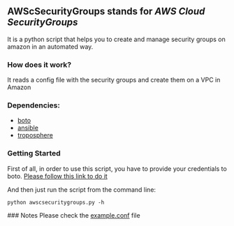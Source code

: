 ## AWScSecurityGroups stands for *AWS Cloud SecurityGroups*

It is a python script that helps you to create and manage security groups on amazon in an automated way.

### How does it work?
It reads a config file with the security groups and create them on a VPC in Amazon

### Dependencies:

- [boto](https://github.com/boto/boto)
- [ansible](https://github.com/ansible/ansible)
- [troposphere](https://github.com/cloudtools/troposphere)

### Getting Started

First of all, in order to use this script, you have to provide your credentials to boto. [Please follow this link to do it](https://code.google.com/p/boto/wiki/BotoConfig)

And then just run the script from the command line:
```
python awscsecuritygroups.py -h
```

### Notes
Please check the [example.conf](example.conf) file